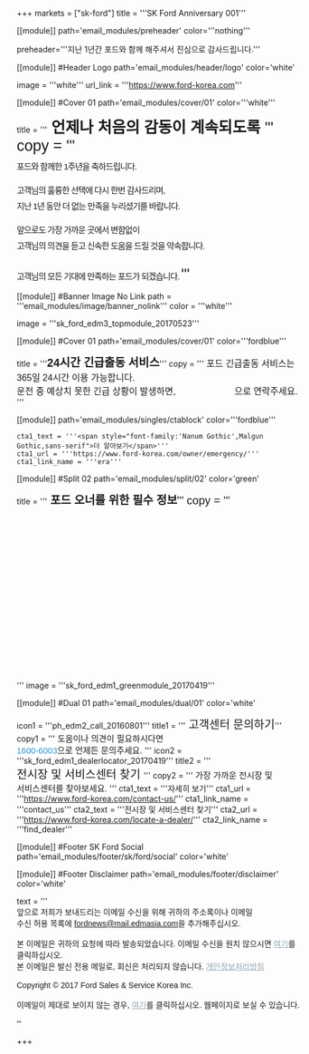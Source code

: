 
+++
markets = ["sk-ford"]
title = '''SK Ford Anniversary 001'''

[[module]]
path='email_modules/preheader'
color='''nothing'''

   preheader='''지난 1년간 포드와 함께 해주셔서 진심으로 감사드립니다.'''

[[module]] #Header Logo
path='email_modules/header/logo'
color='white'

  image = '''white'''
  url_link = '''https://www.ford-korea.com'''

[[module]] #Cover 01
path='email_modules/cover/01'
color='''white'''
 
 title = '''<span style="font-Size:27px;font-family:'Nanum Gothic',Malgun Gothic,sans-serif"><span style="font-weight:bold;">
 <span style="white-space:nowrap;">언제나 처음의 감동이 계속되도록</span>
 </span>'''
  copy = '''<span style="font-size:15px;line-height:14px;font-family:'Nanum Gothic',Malgun Gothic,sans-serif;letter-spacing: -1px;"><br /><br />
  <span style="white-space:nowrap;">포드와 함께한 1주년을 축하드립니다.</span><br /><br /><br />
  <span style="white-space:nowrap;">고객님의 훌륭한 선택에 다시 한번 감사드리며,</span><br /><br />
  <span style="white-space:nowrap;">지난 1년 동안 더 없는 만족을 누리셨기를 바랍니다.</span><br /><br /><br />
  <span style="white-space:nowrap;">앞으로도 가장 가까운 곳에서 변함없이</span><br /><br />
  <span style="white-space:nowrap;">고객님의 의견을 듣고 신속한 도움을 드릴 것을 약속합니다.</span><br /><br /><br />
  <span style="white-space:nowrap;">고객님의 모든 기대에 만족하는 포드가 되겠습니다.</span>
  </span>'''

[[module]] #Banner Image No Link
path = '''email_modules/image/banner_nolink'''
color = '''white'''

  image = '''sk_ford_edm3_topmodule_20170523'''

[[module]] #Cover 01
path='email_modules/cover/01'
color='''fordblue'''
 
  title = '''<span style="font-size:20px;font-family:'Nanum Gothic',Malgun Gothic,sans-serif"><span style="font-weight:bold;"><span style="white-space:nowrap;">24시간 긴급출동 서비스</span></span></span>'''
  copy = '''<span style="font-size:16px;font-family:'Nanum-Gothic',Malgun Gothic,sans-serif">
  <span style="white-space:nowrap;">포드 긴급출동 서비스는</span> 
  <span style="white-space:nowrap;">365일 24시간 이용 가능합니다.</span><br />
  <span style="white-space:nowrap;">운전 중 예상치 못한 긴급 상황이 발생하면,</span>
  <span style="white-space:nowrap;"><a href="tel:080-300-3673" name="tel" style="text-decoration:none; color:#FFFFFF;">080-300-3673</a>으로 연락주세요.</span>
  </span>'''
  
[[module]]
path='email_modules/singles/ctablock'
color='''fordblue'''
	
	cta1_text = '''<span style="font-family:'Nanum Gothic',Malgun Gothic,sans-serif">더 알아보기</span>'''
	cta1_url = '''https://www.ford-korea.com/owner/emergency/'''
	cta1_link_name = '''era'''
    
[[module]] #Split 02
path='email_modules/split/02'
color='green'

  title = '''<span style="font-family:'Nanum Gothic',Malgun Gothic,sans-serif;font-size:20px;"><span style="font-weight:bold;">
  <span style="white-space:nowrap;">포드 오너를 위한 필수 정보</span></span>'''
  copy = '''<span style="color:#FFFFFF;font-family:'Nanum Gothic',Malgun Gothic,sans-serif">
  <span style="white-space:nowrap;">포드 웹사이트에는 더 쉽게</span><br/>
  <span style="white-space:nowrap;">차량을 관리할 수 있도록 돕는</span><br/>
  <span style="white-space:nowrap;">값진 정보가 가득합니다.</span><br/><br/>
  <span style="white-space:nowrap;">아래의 링크를 클릭하시면</span><br/>
  <span style="white-space:nowrap;">고객님께 꼭 필요한 서비스 정보를</span><br />
  <span style="white-space:nowrap;">확인하실 수 있습니다.</span>
  <ul style="mar<gin: 20px; padding: 0;text-decoration:underline; color:#FFFFFF">
  <li><a href="https://www.ford-korea.com/owner/warranty/" name="warranty" style="text-decoration:underline; color:#FFFFFF;font-family:'Nanum Gothic',Malgun Gothic,sans-serif;"><span style="white-space:nowrap;">보증 서비스</span></a></li>
  <li><a href="https://www.ford-korea.com/owner/maintenance/" name="vehicle_maintenance" style="text-decoration:underline; color:#FFFFFF;font-family:'Nanum Gothic',Malgun Gothic,sans-serif;"><span style="white-space:nowrap;">차량 관리</span></a></li>
  <li><a href="https://www.ford-korea.com/owner/genuine-service/" name="genuine_service" style="text-decoration:underline; color:#FFFFFF;font-family:'Nanum Gothic',Malgun Gothic,sans-serif;"><span style="white-space:nowrap;">전문가의 공인 서비스</span></a></li>
  <li><a href="https://www.ford-korea.com/owner/recall-guidance/" name="recall_guidance" style="text-decoration:underline; color:#FFFFFF;font-family:'Nanum Gothic',Malgun Gothic,sans-serif;"><span style="white-space:nowrap;">리콜 안내</span></a></li></ul></span>'''
  image = '''sk_ford_edm1_greenmodule_20170419'''

[[module]] #Dual 01
path='email_modules/dual/01'
color='white'

  icon1 = '''ph_edm2_call_20160801'''
  title1 = '''<span style="font-size:20px;font-family:'Nanum Gothic',Malgun Gothic,sans-serif">
  <span style="white-space:nowrap;">고객센터 문의하기</span></span>'''
  copy1 = '''<span style="font-size:15px;font-family:'Nanum Gothic',Malgun Gothic,sans-serif">
  <span style="white-space:nowrap;">도움이나 의견이 필요하시다면</span><br/>
  <span style="white-space:nowrap;"><a href="tel:1600-6003" name="tel" style="text-decoration:none; color:#2d96cd;">1600-6003</a>으로 언제든 문의주세요.</span>
  </span>'''
  icon2 = '''sk_ford_edm1_dealerlocator_20170419'''
  title2 = '''<span style="font-size:20px; font-family:'Nanum Gothic',Malgun Gothic,sans-serif">
  <span style="white-space:nowrap;">전시장 및 서비스센터 찾기</span>
  </span>'''
  copy2 = '''<span style="font-size:15px;font-family:Nanum Gothic,Malgun Gothic,sans-serif">
  <span style="white-space:nowrap;">가장 가까운 전시장 및</span><br />
  <span style="white-space:nowrap;">서비스센터를 찾아보세요.</span>
  </span></span>'''
  cta1_text = '''<span style="font-family:'Nanum Gothic',Malgun Gothic,sans-serif"><span style="white-space:nowrap;">자세히 보기</span></span>'''
  cta1_url = '''https://www.ford-korea.com/contact-us/'''
  cta1_link_name = '''contact_us'''
  cta2_text = '''<span style="font-family:Malgun Gothic,sans-serif"><span style="white-space:nowrap;">전시장 및 서비스센터 찾기</span></span>'''
  cta2_url = '''https://www.ford-korea.com/locate-a-dealer/'''
  cta2_link_name = '''find_dealer'''

[[module]] #Footer SK Ford Social
path='email_modules/footer/sk/ford/social'
color='white'

[[module]] #Footer Disclaimer
path='email_modules/footer/disclaimer'
color='white'

text = '''<span style="font-family:'Nanum Gothic',Malgun Gothic,sans-serif"><br/>
<span style="white-space:nowrap;">앞으로 저희가 보내드리는 이메일 수신을 위해 귀하의 주소록이나 이메일</span>
<span style="white-space:nowrap;">수신 허용 목록에 <span style="font-family:'Nanum Gothic',Malgun Gothic,sans-serif; text-decoration:underline;">fordnews@mail.edmasia.com</span>을 추가해주십시오.</span><br/><br/>
본 이메일은 귀하의 요청에 따라 발송되었습니다. 이메일 수신을 원치 않으시면 <a href="<%unsubscribe_link_text%>" style="color:#91a4b1; text-decoration:underline">여기</a>를 클릭하십시오.<br />
 본 이메일은 발신 전용 메일로, 회신은 처리되지 않습니다. <a href="https://www.ford-korea.com/privacy/" name="privacy" style="text-decoration:underline; color:#91a4b1;">개인정보처리방침</a><br/><br/>
 <span style="white-space:nowrap;">Copyright © 2017 Ford Sales & Service Korea Inc.<br /><br />
 이메일이 제대로 보이지 않는 경우, <a href="<%syslink_message_read url='/public/read_message.jsp'%>" style="color:#91a4b1; text-decoration:underline">여기</a>를 클릭하십시오. 웹페이지로 보실 수 있습니다.
 <br /><br /></span>
 '''

+++

